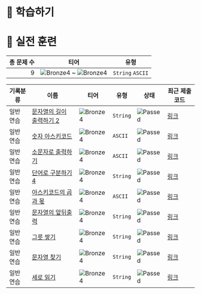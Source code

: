 # 📖 학습하기

# 🥇 실전 훈련
|총 문제 수|티어|유형|
|---:|---|---|
|9|![Bronze4][b4] ~ ![Bronze4][b4]|`String` `ASCII`|

|기록분류|이름|티어|유형|상태|최근 제출 코드|
|---|---|---|---|---|---|
|일반 연습|[문자열의 길이 출력하기 2](https://www.codetree.ai/training-field/search/problems/print-string's-range-2)|![Bronze4][b4]|`String`|![Passed][passed]|[링크](https://github.com/KMSGIT23/codetree-TILs/blob/main/240228/%EB%AC%B8%EC%9E%90%EC%97%B4%EC%9D%98%20%EA%B8%B8%EC%9D%B4%20%EC%B6%9C%EB%A0%A5%ED%95%98%EA%B8%B0%202/print-string's-range-2.py)|
|일반 연습|[숫자 아스키코드](https://www.codetree.ai/training-field/search/problems/numeric-ascii)|![Bronze4][b4]|`ASCII`|![Passed][passed]|[링크](https://github.com/KMSGIT23/codetree-TILs/blob/main/240228/%EC%88%AB%EC%9E%90%20%EC%95%84%EC%8A%A4%ED%82%A4%EC%BD%94%EB%93%9C/numeric-ascii.py)|
|일반 연습|[소문자로 출력하기](https://www.codetree.ai/training-field/search/problems/print-in-small)|![Bronze4][b4]|`ASCII`|![Passed][passed]|[링크](https://github.com/KMSGIT23/codetree-TILs/blob/main/240228/%EC%86%8C%EB%AC%B8%EC%9E%90%EB%A1%9C%20%EC%B6%9C%EB%A0%A5%ED%95%98%EA%B8%B0/print-in-small.py)|
|일반 연습|[단어로 구분하기 4](https://www.codetree.ai/training-field/search/problems/separate-words-with-words-4)|![Bronze4][b4]|`String`|![Passed][passed]|[링크](https://github.com/KMSGIT23/codetree-TILs/blob/main/240228/%EB%8B%A8%EC%96%B4%EB%A1%9C%20%EA%B5%AC%EB%B6%84%ED%95%98%EA%B8%B0%204/separate-words-with-words-4.py)|
|일반 연습|[아스키코드의 곱과 몫](https://www.codetree.ai/training-field/search/problems/product-and-quotient-of-the-ascii-code)|![Bronze4][b4]|`ASCII`|![Passed][passed]|[링크](https://github.com/KMSGIT23/codetree-TILs/blob/main/240228/%EC%95%84%EC%8A%A4%ED%82%A4%EC%BD%94%EB%93%9C%EC%9D%98%20%EA%B3%B1%EA%B3%BC%20%EB%AA%AB/product-and-quotient-of-the-ascii-code.py)|
|일반 연습|[문자열의 앞뒤출력](https://www.codetree.ai/training-field/search/problems/front-to-rear-output-of-string)|![Bronze4][b4]|`String`|![Passed][passed]|[링크](https://github.com/KMSGIT23/codetree-TILs/blob/main/240228/%EB%AC%B8%EC%9E%90%EC%97%B4%EC%9D%98%20%EC%95%9E%EB%92%A4%EC%B6%9C%EB%A0%A5/front-to-rear-output-of-string.py)|
|일반 연습|[그릇 쌓기](https://www.codetree.ai/training-field/search/problems/dishes)|![Bronze4][b4]|`String`|![Passed][passed]|[링크](https://github.com/KMSGIT23/codetree-TILs/blob/main/240228/%EA%B7%B8%EB%A6%87%20%EC%8C%93%EA%B8%B0/dishes.py)|
|일반 연습|[문자열 찾기](https://www.codetree.ai/training-field/search/problems/search-string)|![Bronze4][b4]|`String`|![Passed][passed]|[링크](https://github.com/KMSGIT23/codetree-TILs/blob/main/240228/%EB%AC%B8%EC%9E%90%EC%97%B4%20%EC%B0%BE%EA%B8%B0/search-string.py)|
|일반 연습|[세로 읽기](https://www.codetree.ai/training-field/search/problems/read-vertical)|![Bronze4][b4]|`String`|![Passed][passed]|[링크](https://github.com/KMSGIT23/codetree-TILs/blob/main/240228/%EC%84%B8%EB%A1%9C%20%EC%9D%BD%EA%B8%B0/read-vertical.py)|










[b5]: https://img.shields.io/badge/Bronze_5-%235D3E31.svg
[b4]: https://img.shields.io/badge/Bronze_4-%235D3E31.svg
[b3]: https://img.shields.io/badge/Bronze_3-%235D3E31.svg
[b2]: https://img.shields.io/badge/Bronze_2-%235D3E31.svg
[b1]: https://img.shields.io/badge/Bronze_1-%235D3E31.svg
[s5]: https://img.shields.io/badge/Silver_5-%23394960.svg
[s4]: https://img.shields.io/badge/Silver_4-%23394960.svg
[s3]: https://img.shields.io/badge/Silver_3-%23394960.svg
[s2]: https://img.shields.io/badge/Silver_2-%23394960.svg
[s1]: https://img.shields.io/badge/Silver_1-%23394960.svg
[g5]: https://img.shields.io/badge/Gold_5-%23FFC433.svg
[g4]: https://img.shields.io/badge/Gold_4-%23FFC433.svg
[g3]: https://img.shields.io/badge/Gold_3-%23FFC433.svg
[g2]: https://img.shields.io/badge/Gold_2-%23FFC433.svg
[g1]: https://img.shields.io/badge/Gold_1-%23FFC433.svg
[p5]: https://img.shields.io/badge/Platinum_5-%2376DDD8.svg
[p4]: https://img.shields.io/badge/Platinum_4-%2376DDD8.svg
[p3]: https://img.shields.io/badge/Platinum_3-%2376DDD8.svg
[p2]: https://img.shields.io/badge/Platinum_2-%2376DDD8.svg
[p1]: https://img.shields.io/badge/Platinum_1-%2376DDD8.svg
[passed]: https://img.shields.io/badge/Passed-%23009D27.svg
[failed]: https://img.shields.io/badge/Failed-%23D24D57.svg
[easy]: https://img.shields.io/badge/쉬움-%235cb85c.svg?for-the-badge
[medium]: https://img.shields.io/badge/보통-%23FFC433.svg?for-the-badge
[hard]: https://img.shields.io/badge/어려움-%23D24D57.svg?for-the-badge